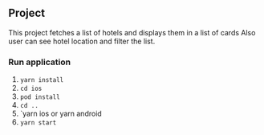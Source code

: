 ## Project 

This project fetches a list of hotels and displays them in a list of cards
Also user can see hotel location and filter the list. 

### Run application

1. `yarn install`
2. `cd ios`
3. `pod install`
4. `cd ..`
5. `yarn ios or yarn android
6. `yarn start`
